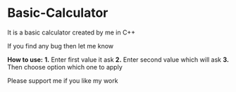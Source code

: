 # Basic-Calculator

It is a basic calculator created by me in C++

If you find any bug then let me know

**How to use:**
**1.** Enter first value it ask
**2.** Enter second value which will ask
**3.** Then choose option which one to apply

Please support me if you like my work
